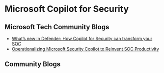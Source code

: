 # Microsoft Copilot for Security

## Microsoft Tech Community Blogs

- [What’s new in Defender: How Copilot for Security can transform your SOC](https://techcommunity.microsoft.com/t5/microsoft-defender-xdr-blog/what-s-new-in-defender-how-copilot-for-security-can-transform/ba-p/4084222)
- [Operationalizing Microsoft Security Copilot to Reinvent SOC Productivity](https://techcommunity.microsoft.com/t5/microsoft-defender-xdr-blog/operationalizing-microsoft-security-copilot-to-reinvent-soc/ba-p/3944877)

## Community Blogs
